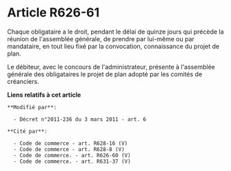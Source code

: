 # Article R626-61

Chaque obligataire a le droit, pendant le délai de quinze jours qui précède la réunion de l'assemblée générale, de prendre
par lui-même ou par mandataire, en tout lieu fixé par la convocation, connaissance du projet de plan. 

Le débiteur, avec le concours de l'administrateur, présente à l'assemblée générale des obligataires le projet de plan adopté
par les comités de créanciers.

**Liens relatifs à cet article**

	**Modifié par**:

	  - Décret n°2011-236 du 3 mars 2011 - art. 6

	**Cité par**:

	  - Code de commerce - art. R628-16 (V)
	  - Code de commerce - art. R628-8 (V)
	  - Code de commerce. - art. R626-60 (V)
	  - Code de commerce. - art. R631-37 (V)
